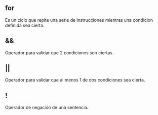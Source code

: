 ## for
Es un ciclo que repite una serie de instrucciones mientras una condicion definida sea cierta.

## &&
Operador para validar que 2 condiciones son ciertas.

## ||
Operador para validar que al menos 1 de dos condiciones sea cierta.

## !
Operador de negación de una sentencia.